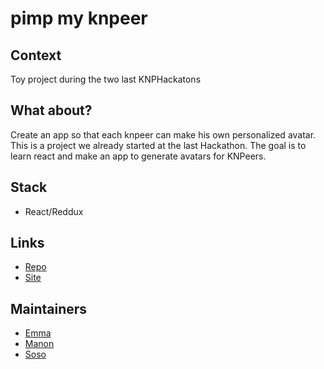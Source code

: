 # pimp my knpeer

## Context 
Toy project during the two last KNPHackatons 

## What about?

Create an app so that each knpeer can make his own personalized avatar.
This is a project we already started at the last Hackathon. The goal is to learn react and make an app to generate avatars for KNPeers.  

## Stack
- React/Reddux

## Links
- [Repo](https://github.com/KnpLabs/pimp-my-knpeer)
- [Site](https://pimp-my-knpeer.glitch.me/) 


## Maintainers
- [Emma](https://github.com/EVDW)  
- [Manon](https://github.com/Manaaia) 
- [Soso](https://github.com/muchafm)
